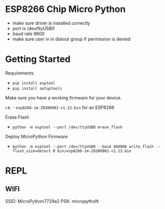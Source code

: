 # ESP8266 Chip Micro Python

- make sure driver is installed correctly
- port is /dev/ttyUSB0
- baud rate 9600
- make sure user in in dialout group if permission is denied
  
# Getting Started
Requirements
- `pip install esptool`
- `pip install setuptools`

Make sure you have a working firmware for your device. 

i.e. - `esp8266-1m-20200902-v1.13.bin` for an ESP8266
  
Erase Flash
- `python -m esptool --port /dev/ttyUSB0 erase_flash`

Deploy MicroPython Firmware
- `python -m esptool --port /dev/ttyUSB0 --baud 460800 write_flash --flash_size=detect 0 bin/esp8266-1m-20200902-v1.13.bin`

# REPL
## WIFI
SSID: MicroPython7729e2
PSK: micropythoN

